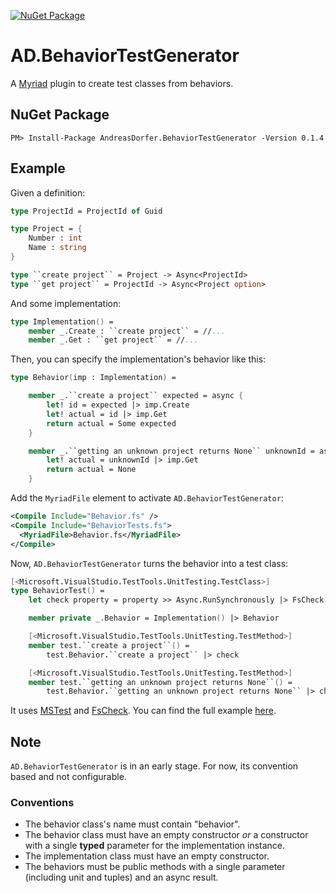 [![NuGet Package](https://img.shields.io/nuget/v/AndreasDorfer.BehaviorTestGenerator.svg)](https://www.nuget.org/packages/AndreasDorfer.BehaviorTestGenerator/)
# AD.BehaviorTestGenerator
A [Myriad](https://github.com/MoiraeSoftware/myriad) plugin to create test classes from behaviors.
## NuGet Package
    PM> Install-Package AndreasDorfer.BehaviorTestGenerator -Version 0.1.4
## Example
Given a definition:
```fsharp
type ProjectId = ProjectId of Guid

type Project = {
    Number : int
    Name : string
}

type ``create project`` = Project -> Async<ProjectId>
type ``get project`` = ProjectId -> Async<Project option>
```
And some implementation:
```fsharp
type Implementation() =
    member _.Create : ``create project`` = //...
    member _.Get : ``get project`` = //...
```
Then, you can specify the implementation's behavior like this:
```fsharp
type Behavior(imp : Implementation) =

    member _.``create a project`` expected = async {
        let! id = expected |> imp.Create
        let! actual = id |> imp.Get
        return actual = Some expected
    }

    member _.``getting an unknown project returns None`` unknownId = async {
        let! actual = unknownId |> imp.Get
        return actual = None
    }
```
Add the `MyriadFile` element to activate `AD.BehaviorTestGenerator`:
```xml
<Compile Include="Behavior.fs" />
<Compile Include="BehaviorTests.fs">
  <MyriadFile>Behavior.fs</MyriadFile>
</Compile>
```
Now, `AD.BehaviorTestGenerator` turns the behavior into a test class:
```fsharp
[<Microsoft.VisualStudio.TestTools.UnitTesting.TestClass>]
type BehaviorTest() =
    let check property = property >> Async.RunSynchronously |> FsCheck.Check.QuickThrowOnFailure

    member private _.Behavior = Implementation() |> Behavior

    [<Microsoft.VisualStudio.TestTools.UnitTesting.TestMethod>]
    member test.``create a project``() =
        test.Behavior.``create a project`` |> check

    [<Microsoft.VisualStudio.TestTools.UnitTesting.TestMethod>]
    member test.``getting an unknown project returns None``() =
        test.Behavior.``getting an unknown project returns None`` |> check
```
It uses [MSTest](https://github.com/microsoft/testfx) and [FsCheck](https://fscheck.github.io/FsCheck/). You can find the full example [here](https://github.com/Andreas-Dorfer/behavior-test-generator/tree/main/Example).
## Note
`AD.BehaviorTestGenerator` is in an early stage. For now, its convention based and not configurable.
### Conventions
- The behavior class's name must contain "behavior".
- The behavior class must have an empty constructor *or* a constructor with a single **typed** parameter for the implementation instance.
- The implementation class must have an empty constructor.
- The behaviors must be public methods with a single parameter (including unit and tuples) and an async result.
